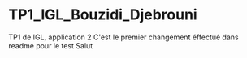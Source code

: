 # TP1_IGL_Bouzidi_Djebrouni
TP1 de IGL, application 2
C'est le premier changement éffectué dans readme pour le test
Salut
